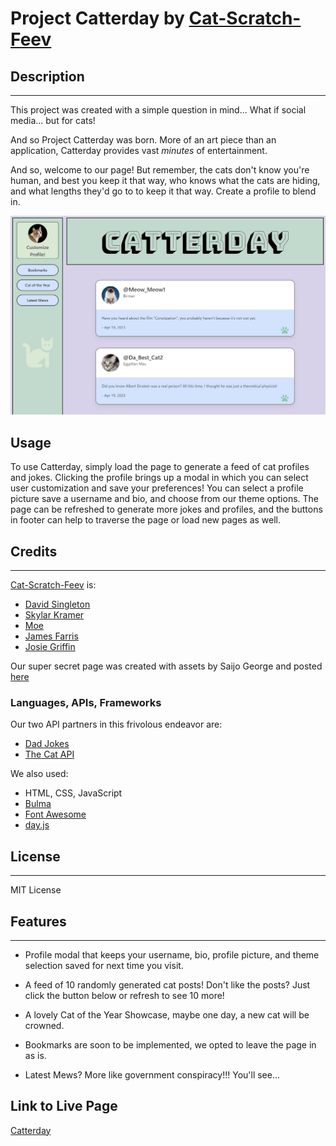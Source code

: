 # Project Catterday by [Cat-Scratch-Feev](https://github.com/Cat-Scratch-Feev)

## Description
---
This project was created with a simple question in mind... What if social media... but for cats!

And so Project Catterday was born. More of an art piece than an application, Catterday provides vast *minutes* of entertainment.

And so, welcome to our page! But remember, the cats don't know you're human, and best you keep it that way, who knows what the cats are hiding, and what lengths they'd go to to keep it that way. Create a profile to blend in.

![Screenshot](./assets/images/cat-scratch-feev.github.io_Catterday_index.html%20(1).png)

## Usage
To use Catterday, simply load the page to generate a feed of cat profiles and jokes. Clicking the profile brings up a modal in which you can select user customization and save your preferences! You can select a profile picture save a username and bio, and choose from our theme options. The page can be refreshed to generate more jokes and profiles, and the buttons in footer can help to traverse the page or load new pages as well.

## Credits
---
[Cat-Scratch-Feev](https://github.com/Cat-Scratch-Feev) is:
- [David Singleton](https://github.com/dhs88103)
- [Skylar Kramer](https://github.com/XyrillaSC)
- [Moe](https://github.com/codere109)
- [James Farris](https://github.com/JamesxFarris)
- [Josie Griffin](https://github.com/josielynngriffin)

Our super secret page was created with assets by Saijo George and posted [here](https://codemyui.com/fallout-pip-boy-screen-in-css-and-html/)

### Languages, APIs, Frameworks
Our two API partners in this frivolous endeavor are:
- [Dad Jokes](https://icanhazdadjoke.com/)
- [The Cat API](https://api.thecatapi.com/)

We also used:
- HTML, CSS, JavaScript
- [Bulma](https://bulma.io/)
- [Font Awesome](https://fontawesome.com/)
- [day.js](https://day.js.org/)

## License
---
MIT License

## Features
---
- Profile modal that keeps your username, bio, profile picture, and theme selection saved for next time you visit.

- A feed of 10 randomly generated cat posts! Don't like the posts? Just click the button below or refresh to see 10 more!

- A lovely Cat of the Year Showcase, maybe one day, a new cat will be crowned.

- Bookmarks are soon to be implemented, we opted to leave the page in as is.

- Latest Mews? More like government conspiracy!!! You'll see...

## Link to Live Page
[Catterday](https://cat-scratch-feev.github.io/Catterday/)